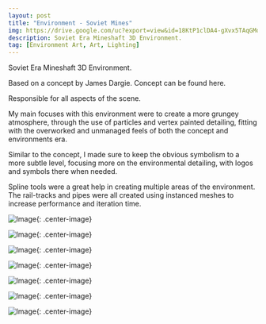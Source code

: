 ```yaml
---
layout: post
title: "Environment - Soviet Mines"
img: https://drive.google.com/uc?export=view&id=18KtP1clDA4-gXvx5TAqGMq-mi9yDySkW # Add image post (optional)
description: Soviet Era Mineshaft 3D Environment.
tag: [Environment Art, Art, Lighting]
---
```

Soviet Era Mineshaft 3D Environment.

Based on a concept by James Dargie. Concept can be found here.

Responsible for all aspects of the scene.

My main focuses with this environment were to create a more grungey atmosphere, through the use of particles and vertex painted detailing, fitting with the overworked and unmanaged feels of both the concept and environments era.

Similar to the concept, I made sure to keep the obvious symbolism to a more subtle level, focusing more on the environmental detailing, with logos and symbols there when needed.

Spline tools were a great help in creating multiple areas of the environment. The rail-tracks and pipes were all created using instanced meshes to increase performance and iteration time.

![Image](https://drive.google.com/uc?export=view&id=1772lwq7jssRDQEv8SxeM70HBhShi-ilG){: .center-image}

![Image](https://drive.google.com/uc?export=view&id=1J9Tp_5hzeQ3DTWj29t5HD7FVFR5Oy6c4){: .center-image}

![Image](https://drive.google.com/uc?export=view&id=1y0NEPslrQQqXrktotNkhwmyuUDbTMj0O){: .center-image}

![Image](https://drive.google.com/uc?export=view&id=1Lb_W17N6ux7TCK3ukTpLWEamTbOjUrc9){: .center-image}

![Image](https://drive.google.com/uc?export=view&id=1GakImGOdTAHl2klYtubN9gIxZjnjZJeu){: .center-image}

![Image](https://drive.google.com/uc?export=view&id=1fmNrAXxDHQJmnhy6My0fGfdq2tNxwHSN){: .center-image}

![Image](https://drive.google.com/uc?export=view&id=19j24WUtyGk9YNyavJz9u9MbSddTXqPwZ){: .center-image}